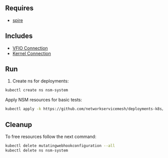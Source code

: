 ## Requires

- [spire](../spire)

## Includes

- [VFIO Connection](../use-cases/Vfio2Noop)
- [Kernel Connection](../use-cases/SriovKernel2Noop)

## Run

1. Create ns for deployments:
```bash
kubectl create ns nsm-system
```

Apply NSM resources for basic tests:
```bash
kubectl apply -k https://github.com/networkservicemesh/deployments-k8s/examples/sriov?ref=97fec329669421a25acb98d5e9ca82a747d76de2
```

## Cleanup

To free resources follow the next command:
```bash
kubectl delete mutatingwebhookconfiguration --all
kubectl delete ns nsm-system
```
